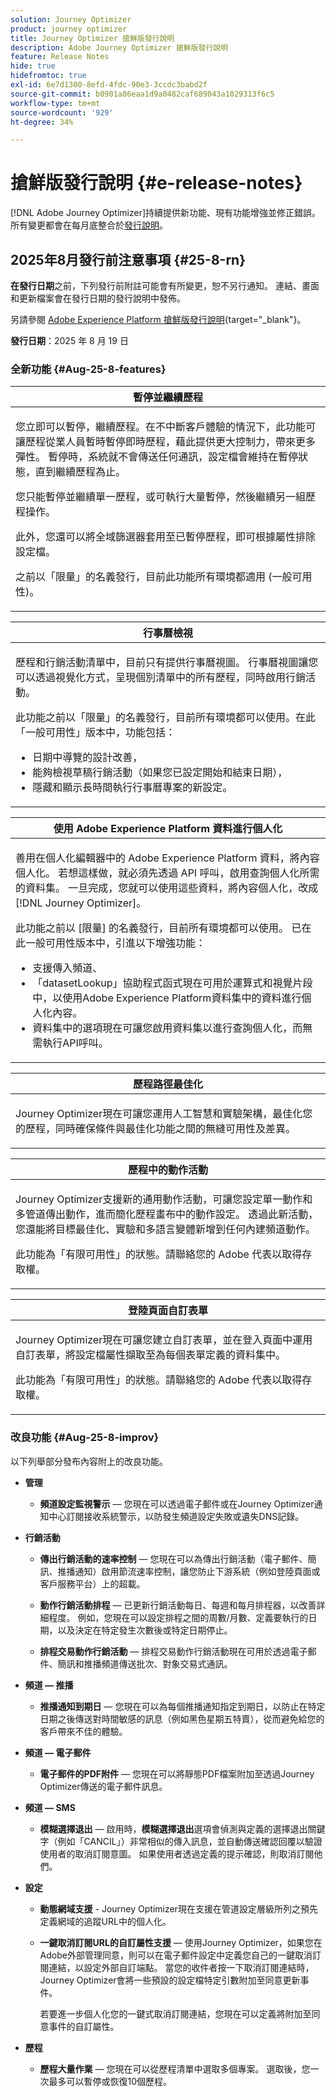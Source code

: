 ```yaml
---
solution: Journey Optimizer
product: journey optimizer
title: Journey Optimizer 搶鮮版發行說明
description: Adobe Journey Optimizer 搶鮮版發行說明
feature: Release Notes
hide: true
hidefromtoc: true
exl-id: 6e7d1300-8efd-4fdc-90e3-3ccdc3babd2f
source-git-commit: b0901a86eaa1d9a0482caf689043a1029313f6c5
workflow-type: tm+mt
source-wordcount: '929'
ht-degree: 34%

---
```


# 搶鮮版發行說明 {#e-release-notes}

[!DNL Adobe Journey Optimizer]持續提供新功能、現有功能增強並修正錯誤。所有變更都會在每月底整合於[發行說明](release-notes.md)。


## 2025年8月發行前注意事項 {#25-8-rn}

**在發行日期**&#x200B;之前，下列發行前附註可能會有所變更，恕不另行通知。 連結、畫面和更新檔案會在發行日期的發行說明中發佈。

另請參閱 [Adobe Experience Platform 搶鮮版發行說明](https://experienceleague.adobe.com/zh-hant/docs/experience-platform/release-notes/pre-release-notes){target="_blank"}。

**發行日期**：2025 年 8 月 19 日


### 全新功能 {#Aug-25-8-features}

<table>
<thead>
<tr>
<th><strong>暫停並繼續歷程</strong><br/></th>
</tr>
</thead>
<tbody>
<tr>
<td>
<p>您立即可以暫停，繼續歷程。在不中斷客戶體驗的情況下，此功能可讓歷程從業人員暫時暫停即時歷程，藉此提供更大控制力，帶來更多彈性。 暫停時，系統就不會傳送任何通訊，設定檔會維持在暫停狀態，直到繼續歷程為止。</p>
<p>您只能暫停並繼續單一歷程，或可執行大量暫停，然後繼續另一組歷程操作。</p>
<p>此外，您還可以將全域篩選器套用至已暫停歷程，即可根據屬性排除設定檔。</p>
<p><!--img src="assets/do-not-localize/PauseResume.gif"/>--></p>
<p>之前以「限量」的名義發行，目前此功能所有環境都適用 (一般可用性)。</p>
<p><!--For more information, refer to the <a href="../building-journeys/journey-pause.md">detailed documentation</a>--></p>
</td>
</tr>
</tbody>
</table>

<table>
<thead>
<tr>
<th><strong>行事曆檢視</strong><br/></th>
</tr>
</thead>
<tbody>
<tr>
<td>
<p>歷程和行銷活動清單中，目前只有提供行事曆視圖。 行事曆視圖讓您可以透過視覺化方式，呈現個別清單中的所有歷程，同時啟用行銷活動。</p>
<p>此功能之前以「限量」的名義發行，目前所有環境都可以使用。在此「一般可用性」版本中，功能包括：</p>
<ul>
<li>日期中導覽的設計改善，</li>
<li>能夠檢視草稿行銷活動（如果您已設定開始和結束日期），</li>
<li>隱藏和顯示長時間執行行事曆專案的新設定。</li>
</ul>
<p><!--img src="assets/do-not-localize/calendar.gif"/>--></p>
<p><!--For more information, refer to the <a href="../building-journeys/journey-ui.md#journeys-calendar">detailed documentation</a>--></p>
</td>
</tr>
</tbody>
</table>

<!--table>
<thead>
<tr>
<th><strong>Dark mode in the Email Designer</strong><br/></th>
</tr>
</thead>
<tbody>
<tr>
<td>
<p>The Journey Optimizer Email Designer now offers the ability to switch to dark mode view, where you can additionally define specific custom settings that will display only for recipients reading their emails in dark mode.</p>
<p>Note the following:</p>
<ul>
<li>The dark mode final rendering may vary and depends on the recipient's email client.</li>
<li>Not all email clients support custom dark mode. Moreover, some email clients only apply their own default dark mode for all emails that are received. In both cases, the custom settings that you defined in the Email Designer cannot be rendered.</li>
</ul>
<P>This capability is currently in beta version and only available to beta customers. To join the beta program, contact your Adobe representative.</p>
<p><img src="assets/do-not-localize/dark-mode.gif"/></p>
<p>For more information, refer to the <a href="../email/dark-mode.md">detailed documentation</a></p>
</td>
</tr>
</tbody>
</table-->

<table>
<thead>
<tr>
<th><strong>使用 Adobe Experience Platform 資料進行個人化</strong><br/></th>
</tr>
</thead>
<tbody>
<tr>
<td>
<p>善用在個人化編輯器中的 Adobe Experience Platform 資料，將內容個人化。 若想這樣做，就必須先透過 API 呼叫，啟用查詢個人化所需的資料集。 一旦完成，您就可以使用這些資料，將內容個人化，改成[!DNL Journey Optimizer]。</p>
<p>此功能之前以 [限量] 的名義發行，目前所有環境都可以使用。 已在此一般可用性版本中，引進以下增強功能：</p>
<ul>
<li>支援傳入頻道、</li>
<li>「datasetLookup」協助程式函式現在可用於運算式和視覺片段中，以使用Adobe Experience Platform資料集中的資料進行個人化內容。</li>
<li>資料集中的選項現在可讓您啟用資料集以進行查詢個人化，而無需執行API呼叫。</li>
</ul>
<p><!--img src="assets/do-not-localize/FILE.gif"/>--></p>
<p><!--For more information, refer to the <a href="../FILE.md">detailed documentation</a>--></p>
</td>
</tr>
</tbody>
</table>

<!--table>
<thead>
<tr>
<th><strong>Use Decisioning in email channel</strong><br/></th>
</tr>
</thead>
<tbody>
<tr>
<td>
<p>You can now add Decision policies into email journeys and campaigns. Decision policies are containers for your offers that leverage the Decisioning engine to dynamically return the best content to deliver for each audience member.</p>
<p>Previously released in Limited Availability, this capability is now available to all environments (General Availability).</p>
<p><img src="assets/do-not-localize/FILE.gif"/></p>
<p><For more information, refer to the <a href="../FILE.md">detailed documentation</a></p>
</td>
</tr>
</tbody>
</table-->

<table>
<thead>
<tr>
<th><strong>歷程路徑最佳化</strong><br/></th>
</tr>
</thead>
<tbody>
<tr>
<td>
<p>Journey Optimizer現在可讓您運用人工智慧和實驗架構，最佳化您的歷程，同時確保條件與最佳化功能之間的無縫可用性及差異。</p>
<p><!--img src="assets/do-not-localize/FILE.gif"/>--></p>
<p><!--For more information, refer to the <a href="../FILE.md">detailed documentation</a>--></p>
</td>
</tr>
</tbody>
</table>

<table>
<thead>
<tr>
<th><strong>歷程中的動作活動</strong><br/></th>
</tr>
</thead>
<tbody>
<tr>
<td>
<p>Journey Optimizer支援新的通用動作活動，可讓您設定單一動作和多管道傳出動作，進而簡化歷程畫布中的動作設定。 透過此新活動，您還能將目標最佳化、實驗和多語言變體新增到任何內建頻道動作。</p>
<p>此功能為「有限可用性」的狀態。請聯絡您的 Adobe 代表以取得存取權。</p>
<p><!--img src="assets/do-not-localize/FILE.gif"/>--></p>
<p><!--For more information, refer to the <a href="../FILE.md">detailed documentation</a>--></p>
</td>
</tr>
</tbody>
</table>

<table>
<thead>
<tr>
<th><strong>登陸頁面自訂表單</strong><br/></th>
</tr>
</thead>
<tbody>
<tr>
<td>
<p>Journey Optimizer現在可讓您建立自訂表單，並在登入頁面中運用自訂表單，將設定檔屬性擷取至為每個表單定義的資料集中。</p>
<p>此功能為「有限可用性」的狀態。請聯絡您的 Adobe 代表以取得存取權。</p>
<p><!--This capability is currently in beta version and only available to beta customers. To join the beta program, contact your Adobe representative.--></p>
<p><!--img src="assets/do-not-localize/FILE.gif"/>--></p>
<p><!--For more information, refer to the <a href="../FILE.md">detailed documentation</a>--></p>
</td>
</tr>
</tbody>
</table>


### 改良功能 {#Aug-25-8-improv}

以下列舉部分發布內容附上的改良功能。

* **管理**

   * **頻道設定監視警示** — 您現在可以透過電子郵件或在Journey Optimizer通知中心訂閱接收系統警示，以防發生頻道設定失敗或遺失DNS記錄。

* **行銷活動**

   * **傳出行銷活動的速率控制** — 您現在可以為傳出行銷活動（電子郵件、簡訊、推播通知）啟用節流速率控制，讓您防止下游系統（例如登陸頁面或客戶服務平台）上的超載。

   * **動作行銷活動排程** — 已更新行銷活動每日、每週和每月排程器，以改善詳細程度。 例如，您現在可以設定排程之間的周數/月數、定義要執行的日期，以及決定在特定發生次數後或特定日期停止。

   * **排程交易動作行銷活動** — 排程交易動作行銷活動現在可用於透過電子郵件、簡訊和推播頻道傳送批次、對象交易式通訊。

* **頻道 — 推播**

   * **推播通知到期日** — 您現在可以為每個推播通知指定到期日，以防止在特定日期之後傳送對時間敏感的訊息（例如黑色星期五特賣），從而避免給您的客戶帶來不佳的體驗。

* **頻道 — 電子郵件**

   * **電子郵件的PDF附件** — 您現在可以將靜態PDF檔案附加至透過Journey Optimizer傳送的電子郵件訊息。

* **頻道 — SMS**

   * **模糊選擇退出** — 啟用時，**模糊選擇退出**&#x200B;選項會偵測與定義的選擇退出關鍵字（例如「CANCIL」）非常相似的傳入訊息，並自動傳送確認回覆以驗證使用者的取消訂閱意圖。 如果使用者透過定義的提示確認，則取消訂閱他們。

* **設定**

   * **動態網域支援** - Journey Optimizer現在支援在管道設定層級所列之預先定義網域的追蹤URL中的個人化。

   * **一鍵取消訂閱URL的自訂屬性支援** — 使用Journey Optimizer，如果您在Adobe外部管理同意，則可以在電子郵件設定中定義您自己的一鍵取消訂閱連結，以設定外部自訂端點。 當您的收件者按一下取消訂閱連結時，Journey Optimizer會將一些預設的設定檔特定引數附加至同意更新事件。

     若要進一步個人化您的一鍵式取消訂閱連結，您現在可以定義將附加至同意事件的自訂屬性。

* **歷程**

   * **歷程大量作業** — 您現在可以從歷程清單中選取多個專案。 選取後，您一次最多可以暫停或恢復10個歷程。
